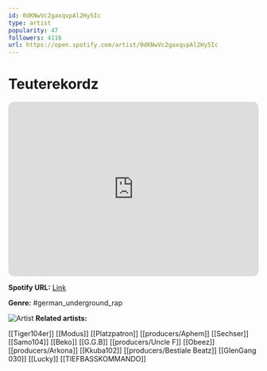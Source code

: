 ```yaml
---
id: 0dKNwVc2gaxqvpAl2Hy5Ic
type: artist
popularity: 47
followers: 4116
url: https://open.spotify.com/artist/0dKNwVc2gaxqvpAl2Hy5Ic
---
```

# Teuterekordz

<iframe style="border-radius:12px" src="https://open.spotify.com/embed/artist/0dKNwVc2gaxqvpAl2Hy5Ic" width="100%" height="352" frameBorder="0" allowfullscreen="" allow="autoplay; clipboard-write; encrypted-media; fullscreen; picture-in-picture" loading="lazy"></iframe>

**Spotify URL:** [Link](https://open.spotify.com/artist/0dKNwVc2gaxqvpAl2Hy5Ic)

**Genre:**  #german_underground_rap

![Artist](https://i.scdn.co/image/ab6761610000e5eb89deeae1b322b18233afce7f)
**Related artists:**

[[Tiger104er]]
[[Modus]]
[[Platzpatron]]
[[producers/Aphem]]
[[Sechser]]
[[Samo104]]
[[Beko]]
[[G.G.B]]
[[producers/Uncle F]]
[[Obeez]]
[[producers/Arkona]]
[[Kkuba102]]
[[producers/Bestiale Beatz]]
[[GlenGang 030]]
[[Lucky]]
[[TIEFBASSKOMMANDO]]
